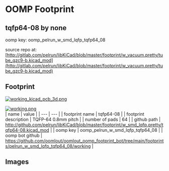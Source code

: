 # OOMP Footprint  
## tqfp64-08  by none  
  
oomp key: oomp_pelrun_w_smd_lqfp_tqfp64_08  
  
source repo at: [http://gitlab.com/pelrun/libKiCad/blob/master/footprint/w_vacuum.pretty/tube_gzc9-b.kicad_mod](http://gitlab.com/pelrun/libKiCad/blob/master/footprint/w_vacuum.pretty/tube_gzc9-b.kicad_mod)  
## Footprint  
  
[![working_kicad_pcb_3d.png](working_kicad_pcb_3d_600.png)](working_kicad_pcb_3d.png)  
  
[![working.png](working_600.png)](working.png)  
| name | value | 
| --- | --- | 
| footprint name | tqfp64-08 | 
| footprint description | TQFP-64 0.8mm pitch | 
| number of pads | 64 | 
| github path | http://github.com/pelrun/libKiCad/blob/master/footprint/w_smd_lqfp.pretty/tqfp64-08.kicad_mod | 
| oomp key | oomp_pelrun_w_smd_lqfp_tqfp64_08 | 
| oomp bot github | https://github.com/oomlout/oomlout_oomp_footprint_bot/tree/main/footprints/pelrun_w_smd_lqfp_tqfp64_08/working | 
## Images  
